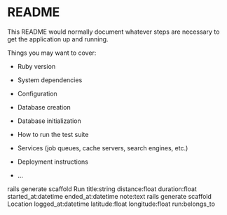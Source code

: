 # README

This README would normally document whatever steps are necessary to get the
application up and running.

Things you may want to cover:

* Ruby version

* System dependencies

* Configuration

* Database creation

* Database initialization

* How to run the test suite

* Services (job queues, cache servers, search engines, etc.)

* Deployment instructions

* ...

rails generate scaffold Run title:string distance:float duration:float started_at:datetime ended_at:datetime note:text
rails generate scaffold Location logged_at:datetime latitude:float longitude:float run:belongs_to
